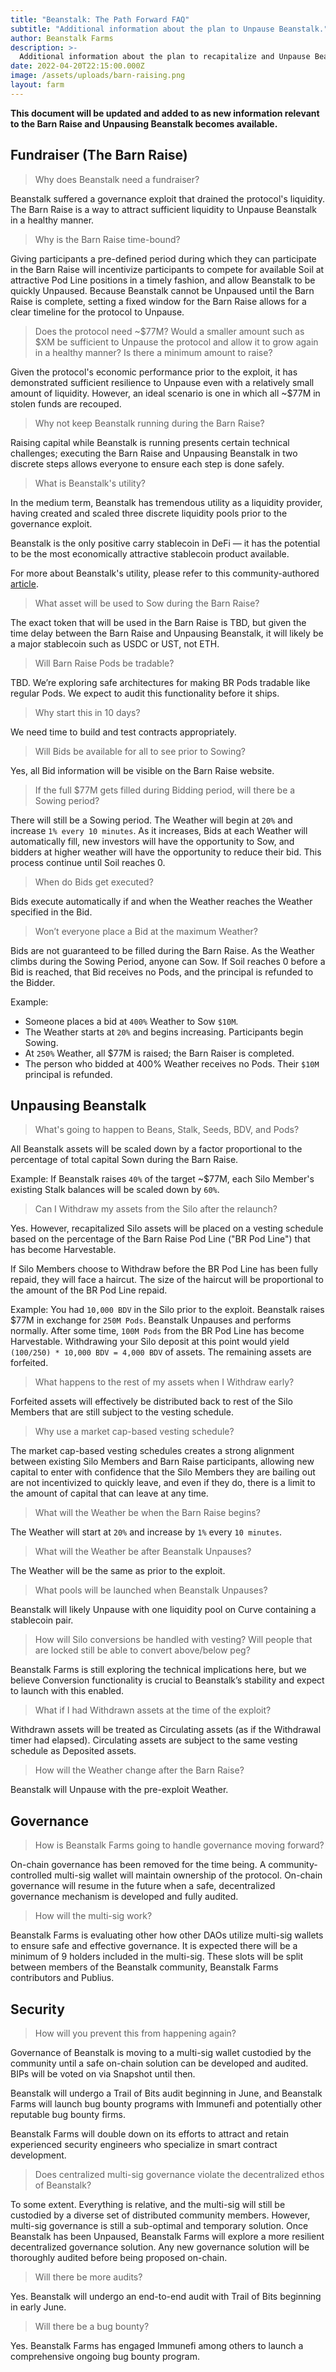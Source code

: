 ```yaml
---
title: "Beanstalk: The Path Forward FAQ"
subtitle: "Additional information about the plan to Unpause Beanstalk."
author: Beanstalk Farms
description: >-
  Additional information about the plan to recapitalize and Unpause Beanstalk.
date: 2022-04-20T22:15:00.000Z
image: /assets/uploads/barn-raising.png
layout: farm
---
```


**This document will be updated and added to as new information relevant to the Barn Raise and Unpausing Beanstalk becomes available.**

**Fundraiser (The Barn Raise)**
-------------------------------

> Why does Beanstalk need a fundraiser?

Beanstalk suffered a governance exploit that drained the protocol's liquidity. The Barn Raise is a way to attract sufficient liquidity to Unpause Beanstalk in a healthy manner.

> Why is the Barn Raise time-bound?

Giving participants a pre-defined period during which they can participate in the Barn Raise will incentivize participants to compete for available Soil at attractive Pod Line positions in a timely fashion, and allow Beanstalk to be quickly Unpaused. Because Beanstalk cannot be Unpaused until the Barn Raise is complete, setting a fixed window for the Barn Raise allows for a clear timeline for the protocol to Unpause.

> Does the protocol need ~$77M? Would a smaller amount such as $XM be sufficient to Unpause the protocol and allow it to grow again in a healthy manner? Is there a minimum amount to raise?

Given the protocol's economic performance prior to the exploit, it has demonstrated sufficient resilience to Unpause even with a relatively small amount of liquidity. However, an ideal scenario is one in which all ~$77M in stolen funds are recouped.

> Why not keep Beanstalk running during the Barn Raise?

Raising capital while Beanstalk is running presents certain technical challenges; executing the Barn Raise and Unpausing Beanstalk in two discrete steps allows everyone to ensure each step is done safely.

> What is Beanstalk's utility?

In the medium term, Beanstalk has tremendous utility as a liquidity provider, having created and scaled three discrete liquidity pools prior to the governance exploit.

Beanstalk is the only positive carry stablecoin in DeFi — it has the potential to be the most economically attractive stablecoin product available.

For more about Beanstalk's utility, please refer to this community-authored [article](https://mirror.xyz/astn.eth/w5336TYVkb-9eIlKxrCPKLoUNvYRgJmd6nB4Br5-Vs8).

> What asset will be used to Sow during the Barn Raise?

The exact token that will be used in the Barn Raise is TBD, but given the time delay between the Barn Raise and Unpausing Beanstalk, it will likely be a major stablecoin such as USDC or UST, not ETH.

> Will Barn Raise Pods be tradable?

TBD. We’re exploring safe architectures for making BR Pods tradable like regular Pods. We expect to audit this functionality before it ships.

> Why start this in 10 days?

We need time to build and test contracts appropriately.

> Will Bids be available for all to see prior to Sowing?

Yes, all Bid information will be visible on the Barn Raise website.

> If the full $77M gets filled during Bidding period, will there be a Sowing period?

There will still be a Sowing period. The Weather will begin at `20%` and increase `1% every 10 minutes`. As it increases, Bids at each Weather will automatically fill, new investors will have the opportunity to Sow, and bidders at higher weather will have the opportunity to reduce their bid. This process continue until Soil reaches 0.

> When do Bids get executed?

Bids execute automatically if and when the Weather reaches the Weather specified in the Bid.

> Won’t everyone place a Bid at the maximum Weather?

Bids are not guaranteed to be filled during the Barn Raise. As the Weather climbs during the Sowing Period, anyone can Sow. If Soil reaches 0 before a Bid is reached, that Bid receives no Pods, and the principal is refunded to the Bidder.

Example: 

- Someone places a bid at `400%` Weather to Sow `$10M`.
- The Weather starts at `20%` and begins increasing. Participants begin Sowing.
- At `250%` Weather, all $77M is raised; the Barn Raiser is completed.
- The person who bidded at 400% Weather receives no Pods. Their `$10M` principal is refunded.

**Unpausing Beanstalk**
-----------------------

> What's going to happen to Beans, Stalk, Seeds, BDV, and Pods?

All Beanstalk assets will be scaled down by a factor proportional to the percentage of total capital Sown during the Barn Raise.

Example: If Beanstalk raises `40%` of the target ~$77M, each Silo Member's existing Stalk balances will be scaled down by `60%`.

> Can I Withdraw my assets from the Silo after the relaunch?

Yes. However, recapitalized Silo assets will be placed on a vesting schedule based on the percentage of the Barn Raise Pod Line ("BR Pod Line") that has become Harvestable.

If Silo Members choose to Withdraw before the BR Pod Line has been fully repaid, they will face a haircut. The size of the haircut will be proportional to the amount of the BR Pod Line repaid.

Example: You had `10,000 BDV` in the Silo prior to the exploit. Beanstalk raises $77M in exchange for `250M Pods`. Beanstalk Unpauses and performs normally. After some time, `100M Pods` from the BR Pod Line has become Harvestable. Withdrawing your Silo deposit at this point would yield `(100/250) * 10,000 BDV = 4,000 BDV` of assets. The remaining assets are forfeited.

> What happens to the rest of my assets when I Withdraw early?

Forfeited assets will effectively be distributed back to rest of the Silo Members that are still subject to the vesting schedule.

> Why use a market cap-based vesting schedule?

The market cap-based vesting schedules creates a strong alignment between existing Silo Members and Barn Raise participants, allowing new capital to enter with confidence that the Silo Members they are bailing out are not incentivized to quickly leave, and even if they do, there is a limit to the amount of capital that can leave at any time.

> What will the Weather be when the Barn Raise begins?

The Weather will start at `20%` and increase by `1%` every `10 minutes`.

> What will the Weather be after Beanstalk Unpauses?

The Weather will be the same as prior to the exploit.

> What pools will be launched when Beanstalk Unpauses?

Beanstalk will likely Unpause with one liquidity pool on Curve containing a stablecoin pair.

> How will Silo conversions be handled with vesting? Will people that are locked still be able to convert above/below peg?

Beanstalk Farms is still exploring the technical implications here, but we believe Conversion functionality is crucial to Beanstalk’s stability and expect to launch with this enabled.

> What if I had Withdrawn assets at the time of the exploit?

Withdrawn assets will be treated as Circulating assets (as if the Withdrawal timer had elapsed). Circulating assets are subject to the same vesting schedule as Deposited assets.

> How will the Weather change after the Barn Raise?

Beanstalk will Unpause with the pre-exploit Weather.

**Governance**
--------------

> How is Beanstalk Farms going to handle governance moving forward?

On-chain governance has been removed for the time being. A community-controlled multi-sig wallet will maintain ownership of the protocol. On-chain governance will resume in the future when a safe, decentralized governance mechanism is developed and fully audited.

> How will the multi-sig work?

Beanstalk Farms is evaluating other how other DAOs utilize multi-sig wallets to ensure safe and effective governance. It is expected there will be a minimum of 9 holders included in the multi-sig. These slots will be split between members of the Beanstalk community, Beanstalk Farms contributors and Publius.

**Security**
------------

> How will you prevent this from happening again?

Governance of Beanstalk is moving to a multi-sig wallet custodied by the community until a safe on-chain solution can be developed and audited. BIPs will be voted on via Snapshot until then.

Beanstalk will undergo a Trail of Bits audit beginning in June, and Beanstalk Farms will launch bug bounty programs with Immunefi and potentially other reputable bug bounty firms.

Beanstalk Farms will double down on its efforts to attract and retain experienced security engineers who specialize in smart contract development.

> Does centralized multi-sig governance violate the decentralized ethos of Beanstalk?

To some extent. Everything is relative, and the multi-sig will still be custodied by a diverse set of distributed community members. However, multi-sig governance is still a sub-optimal and temporary solution. Once Beanstalk has been Unpaused, Beanstalk Farms will explore a more resilient decentralized governance solution. Any new governance solution will be thoroughly audited before being proposed on-chain.

> Will there be more audits?

Yes. Beanstalk will undergo an end-to-end audit with Trail of Bits beginning in early June.

> Will there be a bug bounty?

Yes. Beanstalk Farms has engaged Immunefi among others to launch a comprehensive ongoing bug bounty program.